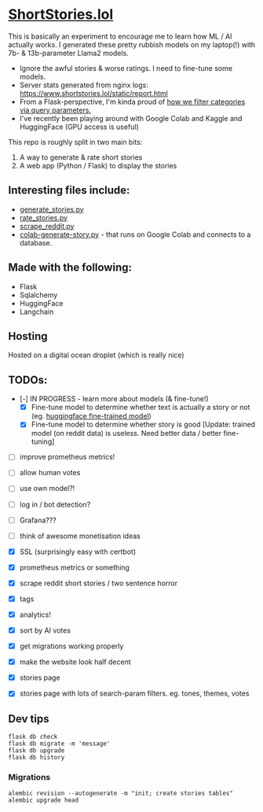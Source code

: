 # [ShortStories.lol](https://shortstories.lol)


This is basically an experiment to encourage me to learn how ML / AI actually works.
I generated these pretty rubbish models on my laptop(!) with 7b- & 13b-parameter Llama2 models.

- Ignore the awful stories & worse ratings. I need to fine-tune some models.
- Server stats generated from nginx logs: https://www.shortstories.lol/static/report.html
- From a Flask-perspective, I'm kinda proud of [how we filter categories via query parameters.](https://www.shortstories.lol/stories?categories=melancholic,reflective,sci-fi)
- I've recently been playing around with Google Colab and Kaggle and HuggingFace (GPU access is useful)

This repo is roughly split in two main bits:

1. A way to generate & rate short stories
2. A web app (Python / Flask) to display the stories

## Interesting files include:

- [generate_stories.py](stories_app/gen/generate_stories.py)
- [rate_stories.py](stories_app/gen/rate_stories.py)
- [scrape_reddit.py](stories_app/scripts/scrape_reddit.py)
- [colab-generate-story.py](colab-generate-story.py) - that runs on Google Colab and connects to a database.

## Made with the following:
- Flask
- Sqlalchemy
- HuggingFace
- Langchain


## Hosting
Hosted on a digital ocean droplet (which is really nice)

## TODOs:

- [-] IN PROGRESS - learn more about models (& fine-tune!)
    - [X] Fine-tune model to determine whether text is actually a story or not (eg. [huggingface fine-trained model](https://huggingface.co/will-clarke/km3p-5cou-dikk-0))
    - [X] Fine-tune model to determine whether story is good [Update: trained model (on reddit data) is useless. Need better data / better fine-tuning]
- [ ] improve prometheus metrics!
- [ ] allow human votes
- [ ] use own model?!
- [ ] log in / bot detection?
- [ ] Grafana???
- [ ] think of awesome monetisation ideas
- [X] SSL (surprisingly easy with certbot)
- [X] prometheus metrics or something
- [X] scrape reddit short stories / two sentence horror
- [X] tags
- [X] analytics!
- [X] sort by AI votes
- [X] get migrations working properly
- [X] make the website look half decent
- [X] stories page 
- [X] stories page with lots of search-param filters. eg. tones, themes, votes


## Dev tips

```
flask db check
flask db migrate -m 'message'
flask db upgrade
flask db history
```

### Migrations

```
alembic revision --autogenerate -m "init; create stories tables"
alembic upgrade head
```
